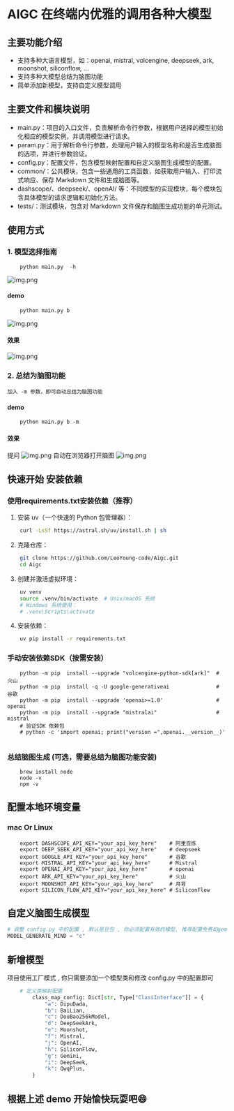 # AIGC 在终端内优雅的调用各种大模型
## 主要功能介绍
* 支持多种大语言模型，如：openai, mistral, volcengine, deepseek, ark, moonshot, siliconflow, ...
* 支持多种大模型总结为脑图功能
* 简单添加新模型，支持自定义模型调用

## 主要文件和模块说明
- main.py：项目的入口文件，负责解析命令行参数，根据用户选择的模型初始化相应的模型实例，并调用模型进行请求。
- param.py：用于解析命令行参数，处理用户输入的模型名称和是否生成脑图的选项，并进行参数验证。
- config.py：配置文件，包含模型映射配置和自定义脑图生成模型的配置。
- common/：公共模块，包含一些通用的工具函数，如获取用户输入、打印流式响应、保存 Markdown 文件和生成脑图等。
- dashscope/、deepseek/、openAI/ 等：不同模型的实现模块，每个模块包含具体模型的请求逻辑和初始化方法。
- tests/：测试模块，包含对 Markdown 文件保存和脑图生成功能的单元测试。


## 使用方式
### 1. 模型选择指南

```shell
    python main.py  -h
```
![img.png](resource/img/help.png)


#### demo
```shell
    python main.py b
```
![img.png](resource/img/use.png)


#### 效果
![img.png](resource/img/demo.png)

### 2. 总结为脑图功能
    加入 -m 参数，即可自动总结为脑图功能

#### demo
```shell
    python main.py b -m
```
#### 效果
提问
![img.png](resource/img/mind_qa.png)
自动在浏览器打开脑图
![img.png](resource/img/mind.png)


## 快速开始 安装依赖

### 使用requirements.txt安装依赖（推荐）
1. 安装 uv（一个快速的 Python 包管理器）：
```bash
    curl -LsSf https://astral.sh/uv/install.sh | sh
```

2. 克隆仓库：

```bash
    git clone https://github.com/LeoYoung-code/Aigc.git
    cd Aigc
```

3. 创建并激活虚拟环境：

```bash
    uv venv
    source .venv/bin/activate  # Unix/macOS 系统
    # Windows 系统使用：
    # .venv\Scripts\activate
```

4. 安装依赖：

```bash
    uv pip install -r requirements.txt
```

### 手动安装依赖SDK（按需安装）
```shell
    python -m pip  install --upgrade "volcengine-python-sdk[ark]"  # 火山
    python -m pip  install -q -U google-generativeai               # 谷歌  
    python -m pip  install --upgrade 'openai>=1.0'                 # openai
    python -m pip  install --upgrade "mistralai"                   # mistral
    # 验证SDK 依赖包
    # python -c 'import openai; print("version =",openai.__version__)'
    
```

### 总结脑图生成 (可选，需要总结为脑图功能安装)
```shell
    brew install node
    node -v
    npm -v
```

## 配置本地环境变量
### mac Or Linux
```shell
    export DASHSCOPE_API_KEY="your_api_key_here"    # 阿里百炼
    export DEEP_SEEK_API_KEY="your_api_key_here"    # deepseek
    export GOOGLE_API_KEY="your_api_key_here"       # 谷歌
    export MISTRAL_API_KEY="your_api_key_here"      # Mistral
    export OPENAI_API_KEY="your_api_key_here"       # openai
    export ARK_API_KEY="your_api_key_here"          # 火山
    export MOONSHOT_API_KEY="your_api_key_here"     # 月背
    export SILICON_FLOW_API_KEY="your_api_key_here" # SiliconFlow
```

## 自定义脑图生成模型
```python
# 调整 config.py 中的配置 , 默认是豆包 , 你必须配置有效的模型, 推荐配置免费如gemini 或较为便宜的模型
MODEL_GENERATE_MIND = "c" 
```

## 新增模型
项目使用工厂模式 , 你只需要添加一个模型类和修改 config.py 中的配置即可
```python
    # 定义类映射配置
        class_map_config: Dict[str, Type["ClassInterface"]] = {
            "a": DipuDada,
            "b": BaiLian,
            "c": DouBao256kModel,
            "d": DeepSeekArk,
            "e": Moonshot,
            "f": Mistral,
            "j": OpenAI,
            "h": SiliconFlow,
            "g": Gemini,
            "i": DeepSeek,
            "k": QwqPlus,
        }
```

## 根据上述 demo 开始愉快玩耍吧😄